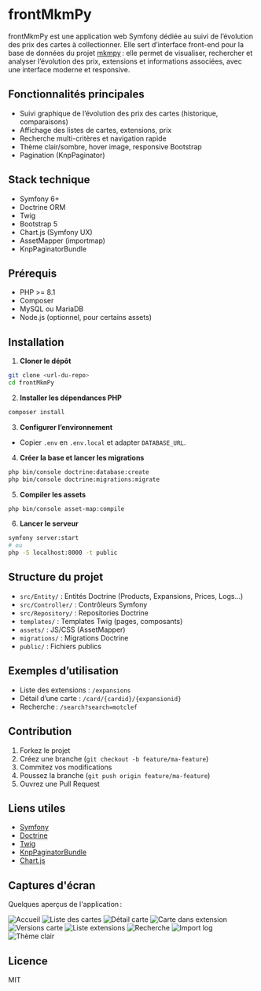 # frontMkmPy

frontMkmPy est une application web Symfony dédiée au suivi de l’évolution des prix des cartes à collectionner.
Elle sert d’interface front-end pour la base de données du projet [mkmpy](https://github.com/gschmirgal/mkmpy) : elle permet de visualiser, rechercher et analyser l’évolution des prix, extensions et informations associées, avec une interface moderne et responsive.

## Fonctionnalités principales

- Suivi graphique de l’évolution des prix des cartes (historique, comparaisons)
- Affichage des listes de cartes, extensions, prix
- Recherche multi-critères et navigation rapide
- Thème clair/sombre, hover image, responsive Bootstrap
- Pagination (KnpPaginator)

## Stack technique

- Symfony 6+
- Doctrine ORM
- Twig
- Bootstrap 5
- Chart.js (Symfony UX)
- AssetMapper (importmap)
- KnpPaginatorBundle

## Prérequis

- PHP >= 8.1
- Composer
- MySQL ou MariaDB
- Node.js (optionnel, pour certains assets)

## Installation

1. **Cloner le dépôt**
  ```bash
  git clone <url-du-repo>
  cd frontMkmPy
  ```
2. **Installer les dépendances PHP**
  ```bash
  composer install
  ```
3. **Configurer l’environnement**
  - Copier `.env` en `.env.local` et adapter `DATABASE_URL`.
4. **Créer la base et lancer les migrations**
  ```bash
  php bin/console doctrine:database:create
  php bin/console doctrine:migrations:migrate
  ```
5. **Compiler les assets**
  ```bash
  php bin/console asset-map:compile
  ```
6. **Lancer le serveur**
  ```bash
  symfony server:start
  # ou
  php -S localhost:8000 -t public
  ```

## Structure du projet

- `src/Entity/` : Entités Doctrine (Products, Expansions, Prices, Logs...)
- `src/Controller/` : Contrôleurs Symfony
- `src/Repository/` : Repositories Doctrine
- `templates/` : Templates Twig (pages, composants)
- `assets/` : JS/CSS (AssetMapper)
- `migrations/` : Migrations Doctrine
- `public/` : Fichiers publics

## Exemples d’utilisation

- Liste des extensions : `/expansions`
- Détail d’une carte : `/card/{cardid}/{expansionid}`
- Recherche : `/search?search=motclef`

## Contribution

1. Forkez le projet
2. Créez une branche (`git checkout -b feature/ma-feature`)
3. Commitez vos modifications
4. Poussez la branche (`git push origin feature/ma-feature`)
5. Ouvrez une Pull Request

## Liens utiles

- [Symfony](https://symfony.com/doc/current/index.html)
- [Doctrine](https://www.doctrine-project.org/projects/doctrine-orm/en/current/index.html)
- [Twig](https://twig.symfony.com/doc/3.x/)
- [KnpPaginatorBundle](https://github.com/KnpLabs/KnpPaginatorBundle)
- [Chart.js](https://www.chartjs.org/)

## Captures d'écran

Quelques aperçus de l'application :

![Accueil](.screenshots/accueil.png)
![Liste des cartes](.screenshots/cardlist.png)
![Détail carte](.screenshots/carddetails.png)
![Carte dans extension](.screenshots/cardinext.png)
![Versions carte](.screenshots/cardversion.png)
![Liste extensions](.screenshots/extlist.png)
![Recherche](.screenshots/search.png)
![Import log](.screenshots/importlog.png)
![Thème clair](.screenshots/lighttheme.png)

## Licence

MIT